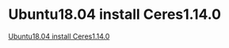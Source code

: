 # Ubuntu18.04 install Ceres1.14.0
[Ubuntu18.04 install Ceres1.14.0](https://aiwithcloud.com/2022/09/19/ubuntu18-04_install_ceres1-14-0/)
